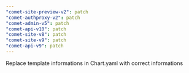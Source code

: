 ```yaml
---
"comet-site-preview-v2": patch
"comet-authproxy-v2": patch
"comet-admin-v5": patch
"comet-api-v10": patch
"comet-site-v8": patch
"comet-site-v9": patch
"comet-api-v9": patch
---
```


Replace template informations in Chart.yaml with correct informations
